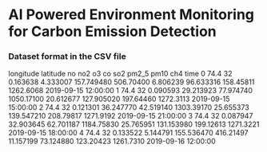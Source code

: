 # AI Powered Environment Monitoring for Carbon Emission Detection

### Dataset format in the CSV file
   longitude  latitude        no        no2          o3          co        so2       pm2_5       pm10        ch4                 time
0       74.4        32  0.163638   4.333007  157.749480   506.70400   6.806239   96.633316  158.45811  1262.6068  2019-09-15 12:00:00
1       74.4        32  0.090593  29.213923   77.974740  1050.17100  20.612677  127.905020  197.64460  1272.3113  2019-09-15 15:00:00
2       74.4        32  0.121301  36.247770   42.519140  1303.39170  25.655373  139.547210  208.79817  1271.9192  2019-09-15 21:00:00
3       74.4        32  0.087947  32.903645   62.701187  1184.75830  25.765951  131.153980  199.12613  1271.3221  2019-09-15 18:00:00
4       74.4        32  0.133522   5.144791  155.536470   416.21497  11.157199   73.124880  123.20423  1261.7310  2019-09-16 12:00:00